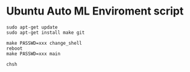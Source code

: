 # Ubuntu Auto ML Enviroment script



```
sudo apt-get update
sudo apt-get install make git

make PASSWD=xxx change_shell
reboot
make PASSWD=xxx main 

chsh 
``` 


